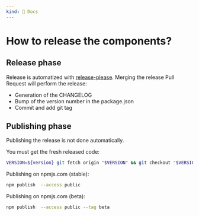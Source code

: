 ```yaml
---
kind: 📌 Docs
---
```

# How to release the components?

## Release phase

Release is automatized with [release-please](https://github.com/googleapis/release-please).
Merging the release Pull Request will perform the release:

* Generation of the CHANGELOG
* Bump of the version number in the package.json
* Commit and add git tag

## Publishing phase

Publishing the release is not done automatically.

You must get the fresh released code:

```sh
VERSION=${version} git fetch origin "$VERSION" && git checkout "$VERSION" && git reset --hard "$VERSION"
```

Publishing on npmjs.com (stable):

```sh
npm publish  --access public
```

Publishing on npmjs.com (beta):

```sh
npm publish  --access public --tag beta
```
